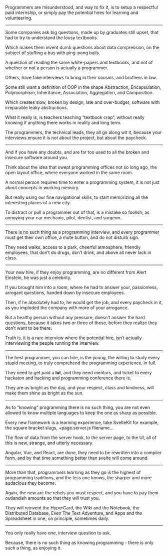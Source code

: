 Programmers are misunderstood, and way to fix it, is to setup a respectful paid internship,
or simply pay the potential hires for learning and volunteering.

---

Some companies ask big questions,
made up by graduates still upset, that had to try to understand the lousy textbooks.

Which makes them invent dumb questions about data compression,
on the subject of stuffing a bus with ping-pong balls.

A question of reading the same white-papers and textbooks,
and not of whether or not a person is actually a programmer.

Others, have fake interviews to bring in their cousins,
and brothers in law.


Some still want a definition of OOP in the shape Abstraction, Encapsulation,
Polymorphism, Inheritance, Association, Aggregation, and Composition.

Which creates slow, broken by design, late and over-budget,
software with irreparable leaky abstractions.

What it really is, is teachers teaching “textbook crap”,
without really knowing if anything there works in reality and long term.

The programmers, the technical leads, they all go along wit it,
because your interviews ensure it is not about the project, but about the paycheck.

---

And if you have any doubts,
and are far too used to all the broken and insecure software around you.

Think about the idea that swept programming offices not so long ago,
the open layout office, where everyone worked in the same room.

A normal person requires time to enter a programming system,
it is not just about concepts in working memory.

But really using our fine navigational skills,
to start memorizing all the interesting places of a new city.

To distract or pull a programmer out of that,
is a mistake so foolish; as annoying your car mechanic, pilot, dentist, and surgeon.

---

There is no such thing as a programming interview,
and every programmer must get their own office, a mute button, and do not disturb sign.

They need walks, access to a park, cheerful atmosphere,
friendly employees, that don’t do drugs, don’t drink, and above all never lack in class.

---

Your new hire, if they enjoy programming,
are no different from Alert Einstein, he was just a celebrity.

If you brought him into a room, where he had to answer your,
passionless, arrogant questions, handed down by insecure employees.

Then, if he absolutely had to, he would get the job,
and every paycheck in it, as you imploded the company with more of your arrogance.

But a healthy person without any pressure, doesn’t answer the hard questions,
because it takes two or three of these, before they realize they don’t want to be there.

Truth is, it is a rare interview where the potential hire,
isn’t actually interviewing the people running the interview.

---

The best programmer, you can hire, is the young, the willing to study every stupid meeting,
to truly comprehend the programming experience, in full.

They need to get paid a __lot__, and they need mentors,
and ticket to every hackaton and hacking and programming conference there is.

They are as bright as the day, and your respect, class and kindness,
will make them shine as bright as the sun.

---

As to “knowing” programming there is no such thing,
you are not even allowed to know multiple languages to keep the one as sharp as possible.

Every new framework is a learning experience,
take SvelteKit for example, the square bracket slugs, +page.server.js filename…

The flow of data from the server hook, to the server page,
to the UI, all of this is new, strange, and utterly necessary.

Angular, Vue, and React, are done, they need to be rewritten into a compiler form,
and by that time something better than svelte will come around.

---

More than that, programmers learning as they go is the highest of programming traditions,
and the less one knows, the sharper and more audacious they become.

Again, the new are the rebels you must respect,
and you have to pay them outlandish amounts so that they will trust you.

They will reinvent the HyperCard, the Wiki and the Notebook, the Distributed Database,
Even The Text Adventure, and Apps and the Spreadsheet in one; on principle, sometimes daily.

---

You only really have one,
interview question to ask.

Because, there is no such thing as knowing programming -
there is only such a thing, as enjoying it.
